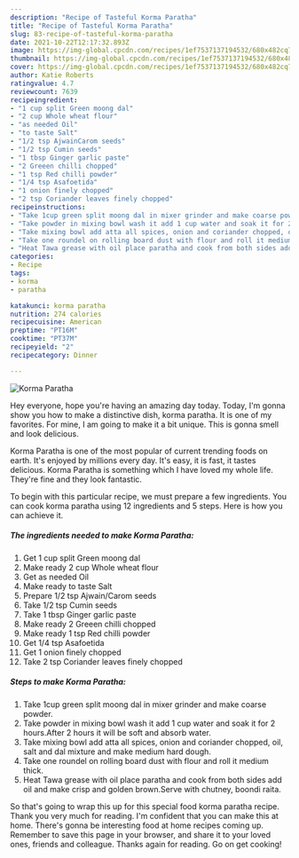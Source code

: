 ```yaml
---
description: "Recipe of Tasteful Korma Paratha"
title: "Recipe of Tasteful Korma Paratha"
slug: 83-recipe-of-tasteful-korma-paratha
date: 2021-10-22T12:17:32.893Z
image: https://img-global.cpcdn.com/recipes/1ef7537137194532/680x482cq70/korma-paratha-recipe-main-photo.jpg
thumbnail: https://img-global.cpcdn.com/recipes/1ef7537137194532/680x482cq70/korma-paratha-recipe-main-photo.jpg
cover: https://img-global.cpcdn.com/recipes/1ef7537137194532/680x482cq70/korma-paratha-recipe-main-photo.jpg
author: Katie Roberts
ratingvalue: 4.7
reviewcount: 7639
recipeingredient:
- "1 cup split Green moong dal"
- "2 cup Whole wheat flour"
- "as needed Oil"
- "to taste Salt"
- "1/2 tsp AjwainCarom seeds"
- "1/2 tsp Cumin seeds"
- "1 tbsp Ginger garlic paste"
- "2 Greeen chilli chopped"
- "1 tsp Red chilli powder"
- "1/4 tsp Asafoetida"
- "1 onion finely chopped"
- "2 tsp Coriander leaves finely chopped"
recipeinstructions:
- "Take 1cup green split moong dal in mixer grinder and make coarse powder."
- "Take powder in mixing bowl wash it add 1 cup water and soak it for 2 hours.After 2 hours it will be soft and absorb water."
- "Take mixing bowl add atta all spices, onion and coriander chopped, oil, salt and dal mixture and make medium hard dough."
- "Take one roundel on rolling board dust with flour and roll it medium thick."
- "Heat Tawa grease with oil place paratha and cook from both sides add oil and make crisp and golden brown.Serve with chutney, boondi raita."
categories:
- Recipe
tags:
- korma
- paratha

katakunci: korma paratha 
nutrition: 274 calories
recipecuisine: American
preptime: "PT16M"
cooktime: "PT37M"
recipeyield: "2"
recipecategory: Dinner

---
```



![Korma Paratha](https://img-global.cpcdn.com/recipes/1ef7537137194532/680x482cq70/korma-paratha-recipe-main-photo.jpg)

Hey everyone, hope you're having an amazing day today. Today, I'm gonna show you how to make a distinctive dish, korma paratha. It is one of my favorites. For mine, I am going to make it a bit unique. This is gonna smell and look delicious.

Korma Paratha is one of the most popular of current trending foods on earth. It's enjoyed by millions every day. It's easy, it is fast, it tastes delicious. Korma Paratha is something which I have loved my whole life. They're fine and they look fantastic.




To begin with this particular recipe, we must prepare a few ingredients. You can cook korma paratha using 12 ingredients and 5 steps. Here is how you can achieve it.

<!--inarticleads1-->

##### The ingredients needed to make Korma Paratha:

1. Get 1 cup split Green moong dal
1. Make ready 2 cup Whole wheat flour
1. Get as needed Oil
1. Make ready to taste Salt
1. Prepare 1/2 tsp Ajwain/Carom seeds
1. Take 1/2 tsp Cumin seeds
1. Take 1 tbsp Ginger garlic paste
1. Make ready 2 Greeen chilli chopped
1. Make ready 1 tsp Red chilli powder
1. Get 1/4 tsp Asafoetida
1. Get 1 onion finely chopped
1. Take 2 tsp Coriander leaves finely chopped




<!--inarticleads2-->

##### Steps to make Korma Paratha:

1. Take 1cup green split moong dal in mixer grinder and make coarse powder.
1. Take powder in mixing bowl wash it add 1 cup water and soak it for 2 hours.After 2 hours it will be soft and absorb water.
1. Take mixing bowl add atta all spices, onion and coriander chopped, oil, salt and dal mixture and make medium hard dough.
1. Take one roundel on rolling board dust with flour and roll it medium thick.
1. Heat Tawa grease with oil place paratha and cook from both sides add oil and make crisp and golden brown.Serve with chutney, boondi raita.




So that's going to wrap this up for this special food korma paratha recipe. Thank you very much for reading. I'm confident that you can make this at home. There's gonna be interesting food at home recipes coming up. Remember to save this page in your browser, and share it to your loved ones, friends and colleague. Thanks again for reading. Go on get cooking!
